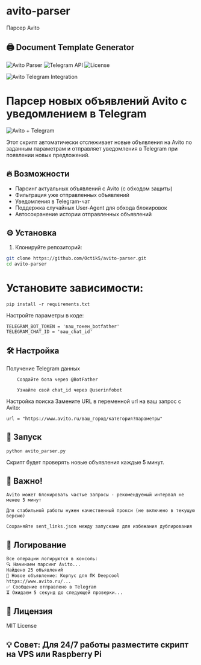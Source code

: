 # avito-parser
Парсер Avito
## 🖨️ Document Template Generator
![Avito Parser](https://img.shields.io/badge/Python-3.8%2B-blue)
![Telegram API](https://img.shields.io/badge/Telegram%20API-Latest-green)
![License](https://img.shields.io/badge/License-MIT-yellow)

![Avito Telegram Integration](https://i.pinimg.com/736x/c6/4d/f9/c64df982b36bc0ae4588a881ee7e1adb.jpg)

# Парсер новых объявлений Avito с уведомлением в Telegram

![Avito + Telegram]([https://example.com/avito-telegram-bot.jpg](https://i.pinimg.com/736x/c6/4d/f9/c64df982b36bc0ae4588a881ee7e1adb.jpg))

Этот скрипт автоматически отслеживает новые объявления на Avito по заданным параметрам и отправляет уведомления в Telegram при появлении новых предложений.

## 🔥 Возможности

- Парсинг актуальных объявлений с Avito (с обходом защиты)
- Фильтрация уже отправленных объявлений
- Уведомления в Telegram-чат
- Поддержка случайных User-Agent для обхода блокировок
- Автосохранение истории отправленных объявлений

## ⚙️ Установка

1. Клонируйте репозиторий:
```bash
git clone https://github.com/Octik5/avito-parser.git
cd avito-parser
```
# Установите зависимости:
```
pip install -r requirements.txt
```

Настройте параметры в коде:
```
TELEGRAM_BOT_TOKEN = 'ваш_токен_botfather'
TELEGRAM_CHAT_ID = 'ваш_chat_id'
```

## 🛠 Настройка
Получение Telegram данных
```
    Создайте бота через @BotFather

    Узнайте свой chat_id через @userinfobot
```
Настройка поиска
Замените URL в переменной url на ваш запрос с Avito:
```
url = "https://www.avito.ru/ваш_город/категория?параметры"
```
## 🚀 Запуск
```
python avito_parser.py
```

Скрипт будет проверять новые объявления каждые 5 минут.
## 📌 Важно!

    Avito может блокировать частые запросы - рекомендуемый интервал не менее 5 минут

    Для стабильной работы нужен качественный прокси (не включено в текущую версию)

    Сохраняйте sent_links.json между запусками для избежания дублирования

## 📄 Логирование
```bash
Все операции логируются в консоль:
🔍 Начинаем парсинг Avito...
Найдено 25 объявлений
🔹 Новое объявление: Корпус для ПК Deepcool
https://www.avito.ru/...
✅ Сообщение отправлено в Telegram
⏳ Ожидаем 5 секунд до следующей проверки...
```

## 📜 Лицензия

MIT License

## 💡 Совет: Для 24/7 работы разместите скрипт на VPS или Raspberry Pi
